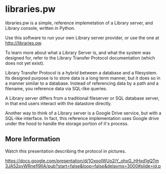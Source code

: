 libraries.pw
============

libraries.pw is a simple, reference implemetation of a Library server, and Library console, written in Python.

Use this software to run your own Library server provider, or use the one at http://libraries.pw.

To learn more about what a Library Server is, and what the system was designed for,
refer to the Library Transfer Protocol documentation (which does not yet exist).

Library Transfer Protocol is a hybrid between a database and a filesystem.
Its designed purpose is to store data is a long term manner, but it does so in a manner similar to a database.
Instead of referencing data by a path and a filename, you reference data via SQL-like queries.

A Library server differs from a traditional fileserver or SQL database server,
in that end users interact with the datastore directly.

Another way to think of a Library server is a Google Drive service, but with a SQL-like interface. In fact,
this reference implementation uses Google drive under the hood to handle the storage portion of it's process.

More Information
----------------
Watch this presentation describing the protocol in pictures.

https://docs.google.com/presentation/d/1OxoolWUo2iY_ohxG_HHxd1gQTm3JA52pvWRnefl9IlA/pub?start=false&loop=false&delayms=3000#slide=id.p